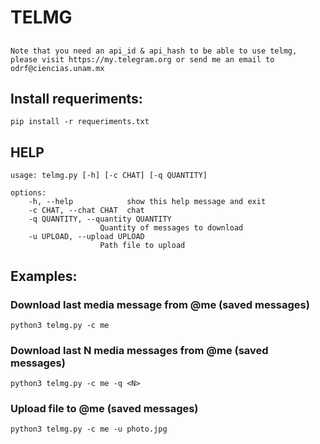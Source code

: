 # TELMG

##
    Note that you need an api_id & api_hash to be able to use telmg, please visit https://my.telegram.org or send me an email to odrf@ciencias.unam.mx

## Install requeriments: 
    
    pip install -r requeriments.txt
    
## HELP
    usage: telmg.py [-h] [-c CHAT] [-q QUANTITY]

    options:
        -h, --help            show this help message and exit
        -c CHAT, --chat CHAT  chat
        -q QUANTITY, --quantity QUANTITY
                        Quantity of messages to download
        -u UPLOAD, --upload UPLOAD
                        Path file to upload

## Examples:
### Download last media message from @me (saved messages)
    python3 telmg.py -c me
### Download last N media messages from @me (saved messages)
    python3 telmg.py -c me -q <N>
### Upload file to @me (saved messages)
    python3 telmg.py -c me -u photo.jpg

